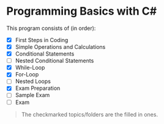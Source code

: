 # Programming Basics with C#

This program consists of (in order):
- [x] First Steps in Coding
- [x] Simple Operations and Calculations
- [x] Conditional Statements
- [ ] Nested Conditional Statements
- [x] While-Loop
- [x] For-Loop
- [ ] Nested Loops
- [x] Exam Preparation
- [ ] Sample Exam
- [ ] Exam

> The checkmarked topics/folders are the filled in ones.
